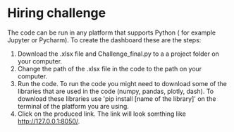# Hiring challenge

The code can be run in any platform that supports Python ( for example Jupyter or Pycharm).
To create the dashboard these are the steps:
1) Download the .xlsx file and Challenge_final.py to a a project folder on your computer. 
2) Change the path of the .xlsx file in the code to the path on your computer. 
3) Run the code. To run the code you might need to download some of the libraries that are used in the code (numpy, pandas, plotly, dash). To download these libraries use 'pip install [name of the library]' on the terminal of the platform you are using.
4) Click on the produced link. The link will look somthing like http://127.0.0.1:8050/.
